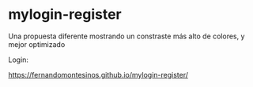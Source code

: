 # mylogin-register
Una propuesta diferente mostrando un constraste más alto de colores, y mejor optimizado

Login: 

https://fernandomontesinos.github.io/mylogin-register/
